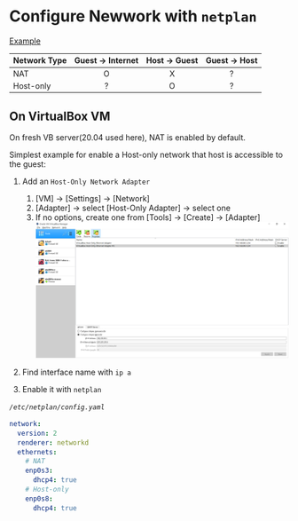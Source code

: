# Configure Newwork with `netplan`
[Example][example]

Network Type | Guest -> Internet |Host -> Guest | Guest -> Host
---|:---:|:---:|:---:
NAT | O | X | ?
Host-only | ? | O | ?

## On VirtualBox VM
On fresh VB server(20.04 used here), NAT is enabled by default.

Simplest example for enable a Host-only network that host is accessible to the guest:
1. Add an `Host-Only Network Adapter`  
    1. [VM] -> [Settings] -> [Network]
    1. [Adapter] -> select [Host-Only Adapter] -> select one
    1. If no options, create one from [Tools] -> [Create] -> [Adapter]
    ![vb-adapter-manager][vb-adapter-manager]

1. Find interface name with `ip a`

1. Enable it with `netplan`

_`/etc/netplan/config.yaml`_
```yaml
network:
  version: 2
  renderer: networkd
  ethernets:
    # NAT
    enp0s3:
      dhcp4: true
    # Host-only
    enp0s8:
      dhcp4: true
```



[example]: https://netplan.io/examples/
[vb-adapter-manager]: ../../../devops/vm/virtualbox/img/vb-adapter-manager.png

